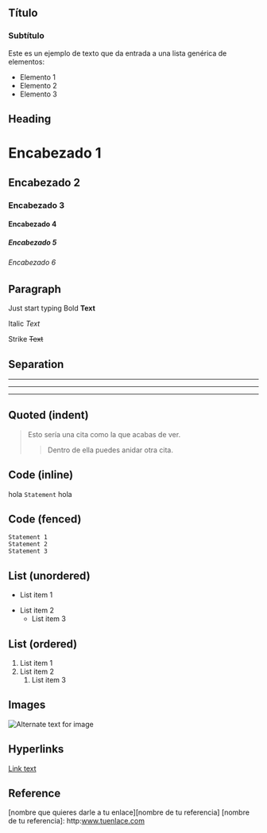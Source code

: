 ## Título
### Subtítulo
Este es un ejemplo de texto que da entrada a una lista genérica de elementos:

- Elemento 1
- Elemento 2
- Elemento 3

## Heading
# Encabezado 1
## Encabezado 2
### Encabezado 3
#### Encabezado 4
##### Encabezado 5
###### Encabezado 6

## Paragraph
Just start typing
Bold	**Text**

Italic	*Text*

Strike	~~Text~~

## Separation
***
---
___

## Quoted (indent)
> Esto sería una cita como la que acabas de ver.
> 
> > Dentro de ella puedes anidar otra cita.

## Code (inline)
hola ``Statement`` hola

## Code (fenced)
```
Statement 1
Statement 2
Statement 3
```

## List (unordered)
- List item 1
* List item 2
    + List item 3

## List (ordered)
1. List item 1
1. List item 2
    1. List item 3

## Images
![Alternate text for image](path/image.jpg)

## Hyperlinks
[Link text](https://www.perthobservatory.com.au/)

## Reference
[nombre que quieres darle a tu enlace][nombre de tu referencia]
[nombre de tu referencia]: http:www.tuenlace.com